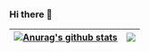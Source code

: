 ### Hi there 👋
<!--
[![ZavierJin's GitHub stats](https://github-readme-stats.vercel.app/api?username=ZavierJin&count_private=true&show_icons=true&include_all_commits=tru)](https://github.com/anuraghazra/github-readme-stats)
[![Top Langs](https://github-readme-stats.vercel.app/api/top-langs/?username=ZavierJin&layout=compact)](https://github.com/anuraghazra/github-readme-stats)
-->

| <a href="https://github.com/anuraghazra/github-readme-stats"><img align="center" src="https://github-readme-stats.vercel.app/api?username=ZavierJin&show_icons=true&include_all_commits=true&hide_border=true" alt="Anurag's github stats" /></a> | <a href="https://github.com/anuraghazra/github-readme-stats"><img align="center" src="https://github-readme-stats.vercel.app/api/top-langs/?username=ZavierJin&layout=compact&hide_border=true" /></a> |
| ------------- | ------------- |

<!--
**ZavierJin/ZavierJin** is a ✨ _special_ ✨ repository because its `README.md` (this file) appears on your GitHub profile.

Here are some ideas to get you started:

- 🔭 I’m currently working on ...
- 🌱 I’m currently learning ...
- 👯 I’m looking to collaborate on ...
- 🤔 I’m looking for help with ...
- 💬 Ask me about ...
- 📫 How to reach me: ...
- 😄 Pronouns: ...
- ⚡ Fun fact: ...
-->
